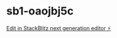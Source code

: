 # sb1-oaojbj5c

[Edit in StackBlitz next generation editor ⚡️](https://stackblitz.com/~/github.com/iyasoft-team/sb1-oaojbj5c)